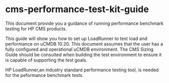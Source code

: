 # cms-performance-test-kit-guide
This document provide you a guidance of running performance benchmark testing for HP CMS products.

This guide will show you how to set up LoadRunner to test load and performance on uCMDB 10.20. This document assumes that the user has a fully configured and operational uCMDB environment. The CMS Sizing Guide should be consulted when building the test environment to ensure it is capable of supporting the test goals.

HP LoadRunner,an industry standard performance testing tool, is needed for the peformance benchmark tests.


